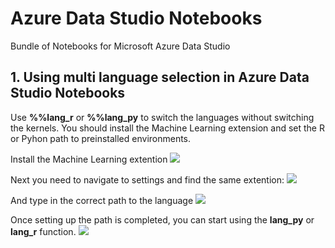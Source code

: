 # Azure Data Studio Notebooks
Bundle of Notebooks for Microsoft Azure Data Studio

## 1. Using multi language selection in Azure Data Studio Notebooks

Use **%%lang_r** or **%%lang_py** to switch the languages without switching the kernels.
You should install the Machine Learning extension and set the R or Pyhon path to preinstalled environments.

Install the Machine Learning extention
![](https://github.com/tomaztk/Azure-Data-Studio-Notebooks/images/img01.png)


Next you need to navigate to settings and find the same extention:
![](https://github.com/tomaztk/Azure-Data-Studio-Notebooks/images/img02.png)


And type in the correct path to the language
![](https://github.com/tomaztk/Azure-Data-Studio-Notebooks/images/img03.png)

Once setting up the path is completed, you can start using the **lang_py** or **lang_r** function.
![](https://github.com/tomaztk/Azure-Data-Studio-Notebooks/images/img04.png)


